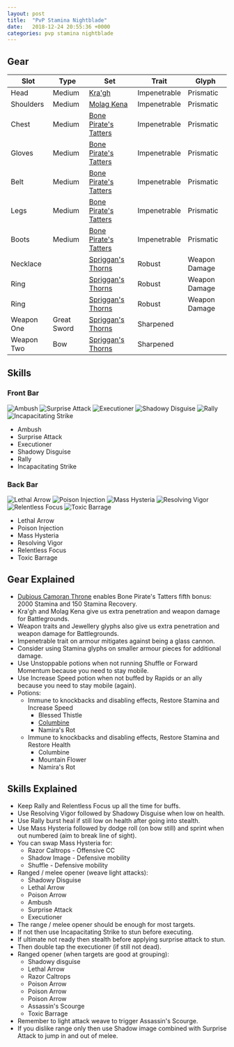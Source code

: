 ```yaml
---
layout: post
title:  "PvP Stamina Nightblade"
date:   2018-12-24 20:55:36 +0000
categories: pvp stamina nightblade
---
```


## Gear

| Slot       | Type        | Set                                           | Trait        | Glyph         |
|------------|-------------|-----------------------------------------------|--------------|---------------|
| Head       | Medium      | [Kra'gh][kragh]                               | Impenetrable | Prismatic     |
| Shoulders  | Medium      | [Molag Kena][molag-kena]                      | Impenetrable | Prismatic     |
| Chest      | Medium      | [Bone Pirate's Tatters][bone-pirates-tatters] | Impenetrable | Prismatic     |
| Gloves     | Medium      | [Bone Pirate's Tatters][bone-pirates-tatters] | Impenetrable | Prismatic     |
| Belt       | Medium      | [Bone Pirate's Tatters][bone-pirates-tatters] | Impenetrable | Prismatic     |
| Legs       | Medium      | [Bone Pirate's Tatters][bone-pirates-tatters] | Impenetrable | Prismatic     |
| Boots      | Medium      | [Bone Pirate's Tatters][bone-pirates-tatters] | Impenetrable | Prismatic     |
| Necklace   |             | [Spriggan's Thorns][spriggans-thorn]          | Robust       | Weapon Damage |
| Ring       |             | [Spriggan's Thorns][spriggans-thorn]          | Robust       | Weapon Damage |
| Ring       |             | [Spriggan's Thorns][spriggans-thorn]          | Robust       | Weapon Damage |
| Weapon One | Great Sword | [Spriggan's Thorns][spriggans-thorn]          | Sharpened    |               |
| Weapon Two | Bow         | [Spriggan's Thorns][spriggans-thorn]          | Sharpened    |               |

## Skills

### Front Bar

![Ambush][ambush]
![Surprise Attack][surprise-attack]
![Executioner][executioner]
![Shadowy Disguise][shadowy-disguise]
![Rally][rally]
![Incapacitating Strike][incapacitating-strike]

- Ambush
- Surprise Attack
- Executioner
- Shadowy Disguise
- Rally
- Incapacitating Strike

### Back Bar

![Lethal Arrow][lethal-arrow]
![Poison Injection][poison-injection]
![Mass Hysteria][mass-hysteria]
![Resolving Vigor][resolving-vigor]
![Relentless Focus][relentless-focus]
![Toxic Barrage][toxic-barrage]

- Lethal Arrow
- Poison Injection
- Mass Hysteria
- Resolving Vigor
- Relentless Focus
- Toxic Barrage

## Gear Explained

- [Dubious Camoran Throne][dubious-camoran-throne] enables Bone Pirate's Tatters fifth bonus: 2000 Stamina and 150 Stamina Recovery.
- Kra'gh and Molag Kena give us extra penetration and weapon damage for Battlegrounds.
- Weapon traits and Jewellery glyphs also give us extra penetration and weapon damage for Battlegrounds.  
- Impenetrable trait on armour mitigates against being a glass cannon.
- Consider using Stamina glyphs on smaller armour pieces for additional damage.
- Use Unstoppable potions when not running Shuffle or Forward Momentum because you need to stay mobile.
- Use Increase Speed potion when not buffed by Rapids or an ally because you need to stay mobile (again).
- Potions:
  - Immune to knockbacks and disabling effects, Restore Stamina and Increase Speed
    -  Blessed Thistle
    - [Columbine][columbine]
    - Namira's Rot
  - Immune to knockbacks and disabling effects, Restore Stamina and Restore Health
    - Columbine
    - Mountain Flower
    - Namira's Rot

## Skills Explained

- Keep Rally and Relentless Focus up all the time for buffs.
- Use Resolving Vigor followed by Shadowy Disguise when low on health.
- Use Rally burst heal if still low on health after going into stealth.
- Use Mass Hysteria followed by dodge roll (on bow still) and sprint when out numbered (aim to break line of sight).
- You can swap Mass Hysteria for:
  - Razor Caltrops - Offensive CC
  - Shadow Image - Defensive mobility
  - Shuffle - Defensive mobility
- Ranged / melee opener (weave light attacks):
  - Shadowy Disguise
  - Lethal Arrow
  - Poison Arrow
  - Ambush
  - Surprise Attack
  - Executioner
- The range / melee opener should be enough for most targets.
- If not then use Incapacitating Strike to stun before executing.
- If ultimate not ready then stealth before applying surprise attack to stun.
- Then double tap the executioner (if still not dead).
- Ranged opener (when targets are good at grouping):
  - Shadowy disguise
  - Lethal Arrow
  - Razor Caltrops
  - Poison Arrow
  - Poison Arrow
  - Poison Arrow
  - Assassin's Scourge
  - Toxic Barrage
- Remember to light attack weave to trigger Assassin's Scourge.
- If you dislike range only then use Shadow image combined with Surprise Attack to jump in and out of melee.

[ambush]: /img/ambush.png "Ambush"
[surprise-attack]: /img/surprise-attack.png "Surprise Attack"
[executioner]: /img/executioner.png "Executioner"
[shadowy-disguise]: /img/shadowy-disguise.png "Shadowy Disguise"
[rally]: /img/rally.png "Rally"
[incapacitating-strike]: /img/incapacitating-strike.png "Incapacitating Strike"

[lethal-arrow]: /img/lethal-arrow.png "Lethal Arrow"
[poison-injection]: /img/poison-injection.png "Poison Injection"
[mass-hysteria]: /img/mass-hysteria.png "Mass Hysteria"
[resolving-vigor]: /img/resolving-vigor.png "Resolving Vigor"
[relentless-focus]: /img/relentless-focus.png "Relentless Focus"
[toxic-barrage]: /img/toxic-barrage.jpg "Toxic Barrage"

[dubious-camoran-throne]: https://elderscrollsonline.wiki.fextralife.com/Dubious+Camoran+Throne
[columbine]: https://elderscrollsonline.wiki.fextralife.com/Columbine
[bone-pirates-tatters]: https://elderscrollsonline.wiki.fextralife.com/Bone+Pirate%27s+Tatters+Set
[spriggans-thorn]: https://elderscrollsonline.wiki.fextralife.com/Spriggan%27s+Thorns+Set
[kragh]: https://elderscrollsonline.wiki.fextralife.com/Kra'gh+Set
[molag-kena]: https://elderscrollsonline.wiki.fextralife.com/Molag+Kena+Set

